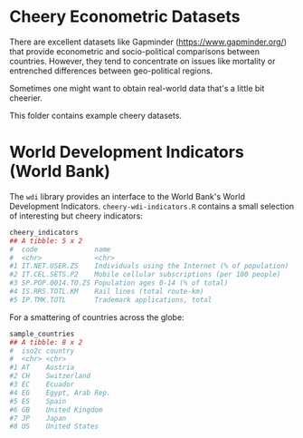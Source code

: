# Cheery Econometric Datasets

There are excellent datasets like Gapminder (https://www.gapminder.org/) that provide econometric and socio-political comparisons between countries. However, they tend to concentrate on issues like mortality or entrenched differences between geo-political regions.

Sometimes one might want to obtain real-world data that's a little bit cheerier.

This folder contains example cheery datasets.

# World Development Indicators (World Bank)

The `wdi` library provides an interface to the World Bank's World Development Indicators. `cheery-wdi-indicators.R` contains a small selection of interesting but cheery indicators:

```r
cheery_indicators
## A tibble: 5 x 2
#  code              name                      
#  <chr>             <chr>                                      
#1 IT.NET.USER.ZS    Individuals using the Internet (% of population)
#2 IT.CEL.SETS.P2    Mobile cellular subscriptions (per 100 people)
#3 SP.POP.0014.TO.ZS Population ages 0-14 (% of total)    
#4 IS.RRS.TOTL.KM    Rail lines (total route-km)
#5 IP.TMK.TOTL       Trademark applications, total  
```

For a smattering of countries across the globe:

```r
sample_countries
## A tibble: 8 x 2
#  iso2c country         
#  <chr> <chr>           
#1 AT    Austria         
#2 CH    Switzerland     
#3 EC    Ecuador         
#4 EG    Egypt, Arab Rep.
#5 ES    Spain           
#6 GB    United Kingdom  
#7 JP    Japan           
#8 US    United States  
```